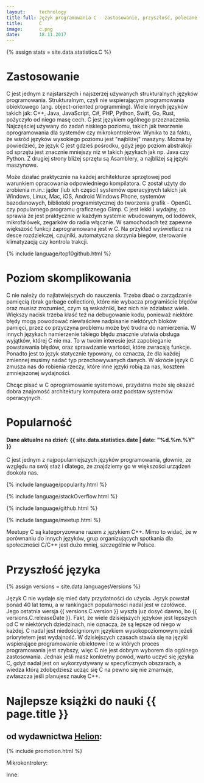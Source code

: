 ```yaml
---
layout:     technology
title-full: Język programowania C - zastosowanie, przyszłość, polecane książki
title:      C
image:		c.png
date:       18.11.2017
---
```


{% assign stats = site.data.statistics.C %}

# Zastosowanie

C jest jednym z najstarszych i najszerzej używanych strukturalnych języków programowania. Strukturalnym, czyli nie wspierającym programowania obiektowego (ang. object-oriented programming). Wiele innych języków takich jak: C++, Java, JavaScript, C#, PHP, Python, Swift, Go, Rust, pożyczyło od niego masę cech. C jest językiem ogólnego przeznaczenia. Najczęściej używany do zadań niskiego poziomu, takich jak tworzenie oprogramowania dla systemów czy mikrokontrolerów. Wynika to za faktu, że wśród języków wysokiego poziomu jest "najbliżej" maszyny. Można by powiedzieć, że język C jest gdzieś pośrodku, gdyż jego poziom abstrakcji od sprzętu jest znacznie mniejszy niż w takich językach jak np. Java czy Python. Z drugiej strony bliżej sprzętu są Asamblery, a najbliżej są języki maszynowe.

Może działać praktycznie na każdej architekturze sprzętowej pod warunkiem opracowania odpowiedniego kompilatora. C został użyty do zrobienia m.in.: jąder (lub ich części) systemów operacyjnych takich jak Windows, Linux, Mac, iOS, Android Windows Phone, systemów bazodanowych, biblioteki programistycznej do tworzenia grafik - OpenGL czy popularnego programu graficznego Gimp. C jest lekki i wydajny, co sprawia że jest praktycznie w każdym systemie wbudowanym, od lodówek, mikrofalówek, zegarków do radia włącznie. W samochodach też zapewne większość funkcji zaprogramowana jest w C. Na przykład wyświetlacz na desce rozdzielczej, czujniki, automatyczna skrzynia biegów, sterowanie klimatyzacją czy kontrola trakcji.

{% include language/top10github.html %}

# Poziom skomplikowania

C nie należy do najłatwiejszych do nauczenia. Trzeba dbać o zarządzanie pamięcią (brak garbage collection), które nie wybacza programiście błędów oraz musisz zrozumieć, czym są wskaźniki, bez nich nie zdziałasz wiele. Większy nacisk trzeba kłaść też na debugowanie kodu, ponieważ niektóre błędy mogą powodować niewłaściwe nadpisanie niektórych bloków pamięci, przez co przyczyna problemu może być trudna do namierzenia. W innych językach namierzenie takiego błędu znacznie ułatwia obsługa wyjątków, której C nie ma. To w twoim interesie jest zapobieganie powstawania błędów, oraz sprawdzanie wartości, które zwracają funkcje. Ponadto jest to język statycznie typowany, co oznacza, że dla każdej zmiennej musimy nadać typ przechowywanych danych. W skrócie język C zmusza nas do robienia rzeczy, które inne języki robią za nas, kosztem zmniejszonej wydajności.

Chcąc pisać w C oprogramowanie systemowe, przydatna może się okazać dobra znajomość architektury komputera oraz podstaw systemów operacyjnych.

# Popularność

<h4>Dane aktualne na dzień: {{ site.data.statistics.date | date: "%d.%m.%Y"  }}</h4>

C jest jednym z najpopularniejszych języków programowania, głownie, ze względu na swój staż i dlatego, że znajdziemy go w większości urządzeń dookoła nas.

{% include language/popularity.html %}

{% include language/stackOverflow.html %}

{% include language/github.html %}

{% include language/meetup.html %}

Meetupy C są kategoryzowane razem z językiem C++. Mimo to widać, że w porównaniu do innych języków, grup organizujących spotkania dla społeczności C/C++ jest dużo mniej, szczególnie w Polsce.

# Przyszłość języka

{% assign versions = site.data.languagesVersions %}

Język C nie wydaje się mieć daty przydatności do użycia. Język powstał ponad 40 lat temu, a w rankingach popularności nadal jest w czołówce. Jego ostatnia wersja {{ versions.C.version }} wyszła juz dosyć dawno, bo {{ versions.C.releaseDate }}. Fakt, że wiele dzisiejszych języków jest lepszych od C w niektórych dziedzinach, nie oznacza, że są lepsze od niego w każdej. C nadal jest niedoścignionym językiem wysokopoziomowym jeżeli priorytetem jest wydajność. W dzisiejszych czasach stawia się na języki wspierające programowanie obiektowe i te w których proces programowania jest szybszy, więc C nie jest dobrym wyborem dla ogólnego zastosowania. Jednak jeśli masz konkretny powód, warto uczyć się języka C, gdyż nadal jest on wykorzystywany w specyficznych obszarach, a wiedza którą zdobędziesz ucząc się C na pewno się nie zmarnuje, zwłaszcza jeśli planujesz naukę C++.

# Najlepsze książki do nauki {{ page.title }}
## od wydawnictwa [Helion](https://helion.pl/view/9102Q):

{% include promotion.html %}

<div class="book">
    <script src="https://helion.pl/plugins/new/ksiazkasm.phi?id=jcszp6&nr=9102Q&size=181&utf8=1"></script>
</div>

<div class="book">
    <script src="https://helion.pl/plugins/new/ksiazkasm.phi?id=jansic&nr=9102Q&size=181&utf8=1"></script>
</div>

Mikrokontrolery:

<div class="book">
    <script src="https://helion.pl/plugins/new/ksiazkasm.phi?id=jcmika&nr=9102Q&size=181&utf8=1"></script>
</div>

<div class="book">
    <script src="https://helion.pl/plugins/new/ksiazkasm.phi?id=jcmikr&nr=9102Q&size=181&utf8=1"></script>
</div>

Inne:

<div class="book">
    <script src="https://helion.pl/plugins/new/ksiazkasm.phi?id=zaprcn&nr=9102Q&size=181&utf8=1"></script>
</div>

<div class="book">
    <script src="https://helion.pl/plugins/new/ksiazkasm.phi?id=cruszg&nr=9102Q&size=181&utf8=1"></script>
</div>
